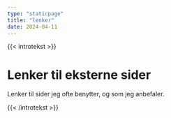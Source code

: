 ```yaml
--- 
type: "staticpage"
title: "lenker"
date: 2024-04-11
---
```

{{< introtekst >}}
<h1>Lenker til eksterne sider</h1>
<p class="ingress">Lenker til sider jeg ofte benytter, og som jeg anbefaler.</p>
{{< /introtekst >}}
